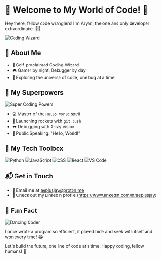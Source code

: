 # 🚀 Welcome to My World of Code! 🤖

Hey there, fellow code wranglers! I'm Aryan, the one and only developer extraordinaire. 🧙‍♂️

![Coding Wizard](https://media.giphy.com/media/26ufdipQqU2lhNA4g/giphy.gif)

## 🤖 About Me

- 👾 Self-proclaimed Coding Wizard
- 🎮 Gamer by night, Debugger by day
- 🌌 Exploring the universe of code, one bug at a time

## 🌟 My Superpowers

![Super Coding Powers](https://media.giphy.com/media/12BYUePgtn7sis/giphy.gif)

- 💻 Master of the `Hello World` spell
- 🚀 Launching rockets with `git push`
- 🕶️ Debugging with X-ray vision
- 🎤 Public Speaking: "Hello, World!"

## 🔧 My Tech Toolbox

[![Python](https://img.shields.io/badge/Python-Lover-blue)](https://www.python.org/)
[![JavaScript](https://img.shields.io/badge/JavaScript-Ninja-yellow)](https://developer.mozilla.org/en-US/docs/Web/JavaScript)
[![CSS](https://img.shields.io/badge/CSS-Magician-pink)](https://developer.mozilla.org/en-US/docs/Web/CSS)
[![React](https://img.shields.io/badge/React-Fanboy-blue)](https://reactjs.org/)
[![VS Code](https://img.shields.io/badge/VS%20Code-Addict-green)](https://code.visualstudio.com/)

## 📬 Get in Touch

- 📧 Email me at aeplusjay@proton.me
- 💼 Check out my LinkedIn profile (https://www.linkedin.com/in/aeplusjay)

## 🌈 Fun Fact

![Dancing Coder](https://media.giphy.com/media/1C8bHHJturSx2/giphy.gif)

I once wrote a program so efficient, it played hide and seek with itself and won every time! 😂

Let's build the future, one line of code at a time. Happy coding, fellow humans! 🚀
